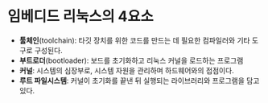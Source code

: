 # 임베디드 리눅스의 4요소

- **툴체인**(toolchain): 타깃 장치를 위한 코드를 만드는 데 필요한 컴파일러와 기타 도구로 구성된다.
- **부트로더**(bootloader): 보드를 초기화하고 리눅스 커널을 로드하는 프로그램
- **커널**: 시스템의 심장부로, 시스템 자원을 관리하며 하드웨어와의 접점이다.
- **루트 파일시스템**: 커널이 초기화를 끝낸 뒤 실행되는 라이브러리와 프로그램을 담고 있다.